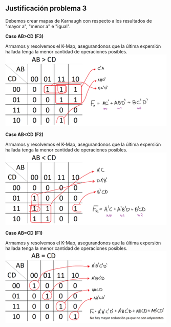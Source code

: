 ## Justificación problema 3

Debemos crear mapas de Karnaugh con respecto a los resultados de "mayor a", "menor a" e "igual".

**Caso AB>CD (F3)**

Armamos y resolvemos el K-Map, asegurandonos que la última expersión hallada tenga la menor cantidad de operaciones posibles.
<img src="problema3/kmap_ABmayorCD.PNG">

**Caso AB<CD (F2)**

Armamos y resolvemos el K-Map, asegurandonos que la última expersión hallada tenga la menor cantidad de operaciones posibles.
<img src="problema3/kmap_ABmenorCD.png">

**Caso AB=CD (F1)**

Armamos y resolvemos el K-Map, asegurandonos que la última expersión hallada tenga la menor cantidad de operaciones posibles.
<img src="problema3/kmap_ABigualCD.png">
